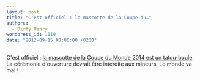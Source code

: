```yaml
---
layout: post
title: "C'est officiel : la mascotte de la Coupe du…"
authors:
  - Dirty Henry
wordpress_id: 1110
date: "2012-09-15 08:00:00 +0200"
---
```


C'est officiel :
[la mascotte de la Coupe du Monde 2014 est un tatou-boule](http://www.lequipe.fr/Football/Actualites/La-mascotte-est-un-tatou-boule/312860).
La cérémonie d'ouverture devrait être interdite aux mineurs. Le monde va mal !
